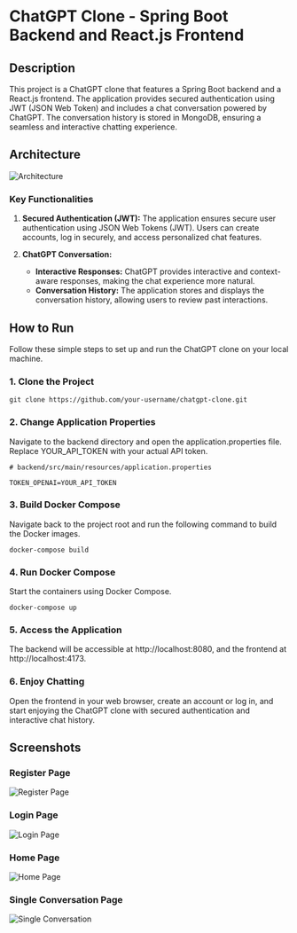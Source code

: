 # ChatGPT Clone - Spring Boot Backend and React.js Frontend

## Description

This project is a ChatGPT clone that features a Spring Boot backend and a React.js frontend. The application provides secured authentication using JWT (JSON Web Token) and includes a chat conversation powered by ChatGPT. The conversation history is stored in MongoDB, ensuring a seamless and interactive chatting experience.

## Architecture

![Architecture](https://cdn.discordapp.com/attachments/881903437246246986/1201593506901270539/arch.drawio_3.png?ex=65ca6228&is=65b7ed28&hm=b93974eabc3b1fc78913ddbe08ca6505ec6e7167dfa859921cb88d87527b4aa1&)

### Key Functionalities

1. **Secured Authentication (JWT):** The application ensures secure user authentication using JSON Web Tokens (JWT). Users can create accounts, log in securely, and access personalized chat features.

2. **ChatGPT Conversation:**

   - **Interactive Responses:** ChatGPT provides interactive and context-aware responses, making the chat experience more natural.
   - **Conversation History:** The application stores and displays the conversation history, allowing users to review past interactions.


## How to Run

Follow these simple steps to set up and run the ChatGPT clone on your local machine.

### 1. Clone the Project

```
git clone https://github.com/your-username/chatgpt-clone.git
```

### 2. Change Application Properties

Navigate to the backend directory and open the application.properties file. Replace YOUR_API_TOKEN with your actual API token.

```
# backend/src/main/resources/application.properties

TOKEN_OPENAI=YOUR_API_TOKEN
```

### 3. Build Docker Compose

Navigate back to the project root and run the following command to build the Docker images.

```
docker-compose build
```

### 4. Run Docker Compose

Start the containers using Docker Compose.

```
docker-compose up
```

### 5. Access the Application

The backend will be accessible at http://localhost:8080, and the frontend at http://localhost:4173.

### 6. Enjoy Chatting

Open the frontend in your web browser, create an account or log in, and start enjoying the ChatGPT clone with secured authentication and interactive chat history.

## Screenshots

### Register Page
![Register Page](https://cdn.discordapp.com/attachments/881903437246246986/1201579625076228096/image.png?ex=65ca553a&is=65b7e03a&hm=5752e2d7c7646b488452d3363b2c2b65c814c84e41a69fb95ef7bf20816aa840&)

### Login Page
![Login Page](https://cdn.discordapp.com/attachments/881903437246246986/1201580844683378758/image.png?ex=65ca565d&is=65b7e15d&hm=32e40dd503b403d960e827eff5fe5980ab250cbc41ecab32f4fc234bd8d1ab2d&)

### Home Page
![Home Page](https://cdn.discordapp.com/attachments/881903437246246986/1201579878257012746/image.png?ex=65ca5577&is=65b7e077&hm=b89e77c7a67fdf55038cedf29b5302c747658d4c28e1757af525b2792fc38836&)

### Single Conversation Page
![Single Conversation](https://cdn.discordapp.com/attachments/881903437246246986/1201579796925259949/image.png?ex=65ca5563&is=65b7e063&hm=daee60a8ca9ec50b3e6f5233367c061245be16cdb19388a1a48fe477bbf7a1bf&)




